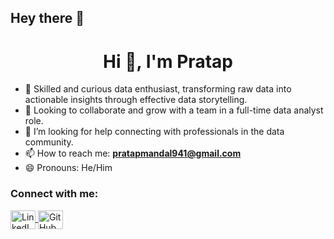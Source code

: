 ## Hey there 👋

<h1 align="center">Hi 👋, I'm Pratap </h1>

- 🔭 Skilled and curious data enthusiast, transforming raw data into actionable insights through effective data storytelling.  
- 👯 Looking to collaborate and grow with a team in a full-time data analyst role.  
- 🤔 I’m looking for help connecting with professionals in the data community.  
- 📫 How to reach me: **pratapmandal941@gmail.com**  
- 😄 Pronouns: He/Him  

<h3 align="left">Connect with me:</h3>
<p align="left">
  <a href="https://www.linkedin.com/in/pratap-mandal51/" target="_blank">
    <img align="center" src="https://raw.githubusercontent.com/rahuldkjain/github-profile-readme-generator/master/src/images/icons/Social/linked-in-alt.svg" alt="LinkedIn - Pratap Mandal" height="30" width="40" />
  </a>
  <a href="https://github.com/Pratap151" target="_blank">
    <img align="center" src="https://cdn.jsdelivr.net/gh/devicons/devicon/icons/github/github-original.svg" alt="GitHub - Pratap151" height="30" width="40" />
  </a>
</p>


